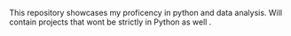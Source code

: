 This repository showcases my proficency in python and data analysis.
Will contain projects that wont be strictly in Python as well .